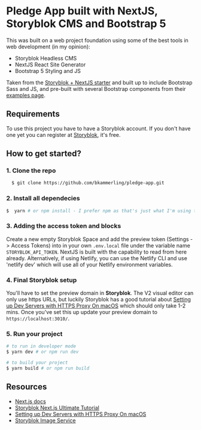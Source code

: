 # Pledge App built with NextJS, Storyblok CMS and Bootstrap 5

This was built on a web project foundation using some of the best tools in web development (in my opinion):
- Storyblok Headless CMS
- NextJS React Site Generator
- Bootstrap 5 Styling and JS

Taken from the [Storyblok + NextJS starter](https://www.storyblok.com/tp/add-a-headless-cms-to-next-js-in-5-minutes) and built up to include Bootstrap Sass and JS, and pre-built with several Bootstrap components from their [examples page](https://getbootstrap.com/docs/5.3/examples/).

## Requirements

To use this project you have to have a Storyblok account. If you don't have one yet you can register at [Storyblok](https://www.storyblok.com), it's free.

## How to get started?

### 1. Clone the repo

```sh
  $ git clone https://github.com/bkammerling/pledge-app.git
```

### 2. Install all dependecies 
```sh
$  yarn # or npm install - I prefer npm as that's just what I'm using to
```

### 3. Adding the access token and blocks
Create a new empty Storyblok Space and add the preview token (Settings -> Access Tokens) into in your own ```.env.local``` file under the variable name ```STORYBLOK_API_TOKEN```. NextJS is built with the capability to read from here already. Alternatively, if using Netlify, you can use the Netlify CLI and use 'netlify dev' which will use all of your Netlify environment variables.

### 4. Final Storyblok setup
You'll have to set the preview domain in <strong>Storyblok</strong>. The V2 visual editor can only use https URLs, but luckily Storyblok has a good tutorial about [Setting up Dev Servers with HTTPS Proxy On macOS](https://www.storyblok.com/faq/setup-dev-server-https-proxy) which should only take 1-2 mins. Once you've set this up update your preview domain to `https://localhost:3010/`.

### 5. Run your project

```sh
# to run in developer mode
$ yarn dev # or npm run dev
```

```sh
# to build your project
$ yarn build # or npm run build
```

## Resources

- [Next.js docs](https://nextjs.org/docs/#setup)
- [Storyblok Next.js Ultimate Tutorial](https://www.storyblok.com/tp/nextjs-headless-cms-ultimate-tutorial)
- [Setting up Dev Servers with HTTPS Proxy On macOS](https://www.storyblok.com/faq/setup-dev-server-https-proxy)
- [Storyblok Image Service](https://www.storyblok.com/docs/image-service)
  
